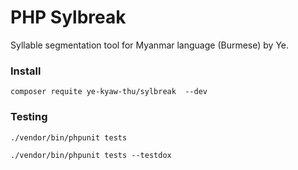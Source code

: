 # PHP Sylbreak
Syllable segmentation tool for Myanmar language (Burmese) by Ye.

### Install
```
composer requite ye-kyaw-thu/sylbreak  --dev
```

### Testing
```
./vendor/bin/phpunit tests
```
```
./vendor/bin/phpunit tests --testdox
```